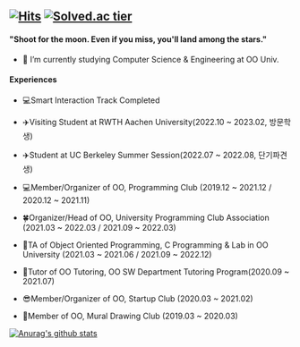   
<!--### Hi there I'm Dahyeon🖐🖐 -->
[![Hits](https://hits.seeyoufarm.com/api/count/incr/badge.svg?url=https%3A%2F%2Fgithub.com%2Fekgus9701&count_bg=%23E71B8E&title_bg=%23555555&icon=&icon_color=%23E7E7E7&title=hits&edge_flat=false)](https://hits.seeyoufarm.com) [![Solved.ac tier](http://mazassumnida.wtf/api/mini/generate_badge?boj=ekgus9701)](https://solved.ac/ekgus9701)
---
#### "Shoot for the moon. Even if you miss, you'll land among the stars."

- 🏰 I’m currently studying Computer Science & Engineering <!--/ Content Convergence--> at OO Univ.

<!--- 📫 How to reach me: ekgus9701@gmail.com-->




#### Experiences

- 💻Smart Interaction Track Completed

- ✈️Visiting Student at RWTH Aachen University(2022.10 ~ 2023.02, 방문학생)

- ✈️Student at UC Berkeley Summer Session(2022.07 ~ 2022.08, 단기파견생)

- 💻Member/Organizer of OO, Programming Club (2019.12 ~ 2021.12 / 2020.12 ~ 2021.11)

- 🍀Organizer/Head of OO, University Programming Club Association (2021.03 ~ 2022.03 / 2021.09 ~ 2022.03)

- 📗TA of Object Oriented Programming, C Programming & Lab in OO University (2021.03 ~ 2021.06 / 2021.09 ~ 2022.12)

- 📗Tutor of OO Tutoring, OO SW Department Tutoring Program(2020.09 ~ 2021.07)

- 😎Member/Organizer of OO, Startup Club (2020.03 ~ 2021.02)

- 🎨Member of OO, Mural Drawing Club (2019.03 ~ 2020.03)


[![Anurag's github stats](https://github-readme-stats.vercel.app/api?username=ekgus9701&theme=radical)](https://github.com/ekgus9701/github-readme-stats)

<!--
**ekgus9701/ekgus9701** is a ✨ _special_ ✨ repository because its `README.md` (this file) appears on your GitHub profile.
#### Interests

- 🌱 I’m currently learning `Algorithms`, ``.

- 📺 I'm into watching Netflix thesedays.

Here are some ideas to get you started:
- 📺 I'm into ... thesedays.
-🔭 I’m currently working on 
-🌱 I’m currently learning 
- 👯 I’m looking to collaborate on ...
- 🤔 I’m looking for help with ...
- 💬 Ask me about ...
- 📫 How to reach me: ...
- 😄 Pronouns: ...
- ⚡ Fun fact: ...
-->
